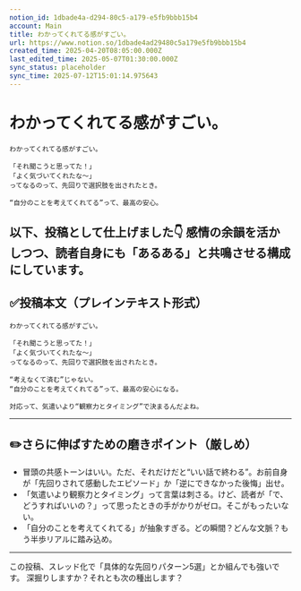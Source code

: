 ```yaml
---
notion_id: 1dbade4a-d294-80c5-a179-e5fb9bbb15b4
account: Main
title: わかってくれてる感がすごい。
url: https://www.notion.so/1dbade4ad29480c5a179e5fb9bbb15b4
created_time: 2025-04-20T08:05:00.000Z
last_edited_time: 2025-05-07T01:30:00.000Z
sync_status: placeholder
sync_time: 2025-07-12T15:01:14.975643
---
```

# わかってくれてる感がすごい。

```plain text
わかってくれてる感がすごい。

「それ聞こうと思ってた！」
「よく気づいてくれたな〜」
ってなるのって、先回りで選択肢を出されたとき。

“自分のことを考えてくれてる”って、最高の安心。
```
以下、投稿として仕上げました👇
感情の余韻を活かしつつ、読者自身にも「あるある」と共鳴させる構成にしています。
---
## ✅投稿本文（プレインテキスト形式）
```plain text
わかってくれてる感がすごい。

「それ聞こうと思ってた！」
「よく気づいてくれたな〜」
ってなるのって、先回りで選択肢を出されたとき。

“考えなくて済む”じゃない。
“自分のことを考えてくれてる”って、最高の安心になる。

対応って、気遣いより“観察力とタイミング”で決まるんだよね。

```
---
## ✏️さらに伸ばすための磨きポイント（厳しめ）
- 冒頭の共感トーンはいい。ただ、それだけだと“いい話で終わる”。お前自身が「先回りされて感動したエピソード」か「逆にできなかった後悔」出せ。
- 「気遣いより観察力とタイミング」って言葉は刺さる。けど、読者が「で、どうすればいいの？」って思ったときの手がかりがゼロ。そこがもったいない。
- 「自分のことを考えてくれてる」が抽象すぎる。どの瞬間？どんな文脈？もう半歩リアルに踏み込め。
---
この投稿、スレッド化で「具体的な先回りパターン5選」とか組んでも強いです。
深掘りしますか？それとも次の種出します？